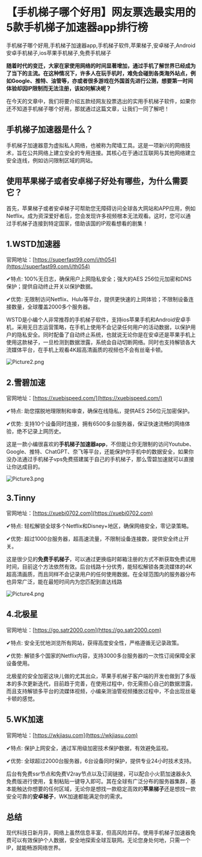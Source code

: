 # 【手机梯子哪个好用】网友票选最实用的5款手机梯子加速器app排行榜
手机梯子哪个好用,手机梯子加速器app,手机梯子软件,苹果梯子,安卓梯子,Android安卓手机梯子,ios苹果手机梯子,免费手机梯子

**随着时代的变迁，大家在家使用网络的时间显著增加，通过手机了解世界已经成为了当下的主流。在这种情况下，许多人在玩手机时，难免会碰到各类海外站点，例如Google、推特、油管等，亦或者很多游戏在外国首先进行公测，想要第一时间体验却因IP限制而无法注册，该如何解决呢？**

在今天的文章中，我们将要介绍五款经网友投票选出的实用手机梯子软件，如果你还不知道手机梯子哪个好用，那就通过这篇文章，让我们一同了解吧！

## 手机梯子加速器是什么？
手机梯子加速器意为虚拟私人网络，也被称为爬墙工具。这是一项新兴的网络技术，旨在公共网络上建立安全的专用连接。其核心在于通过互联网与其他网络建立安全连线，例如访问限制区域的网站。

## 使用苹果梯子或者安卓梯子好处有哪些，为什么需要它？
首先，苹果梯子或者安卓梯子可帮助您无障碍访问全球各大网站和APP应用，例如Netflix。成为资深爱好者后，您会发现许多视频根本无法观看。这时，您可以通过手机梯子连接到特定国家，借助该国的IP观看想看的剧集！

## 1.WSTD加速器
官网地址：[https://superfast99.com/i/th054](https://superfast99.com/i/th054)

✔特点: 100%无日志，确保用户上网隐私安全；强大的AES 256位元加密和DNS保护；提供自动终止开关以保护数据。

✔优势: 无限制访问Netflix、Hulu等平台，提供更快速的上网体验；不限制设备连接数量，全球覆盖2000多个服务器。

WSTD是小编个人非常推荐的手机梯子软件，支持ios苹果手机和Android安卓手机，采用无日志运营策略，在手机上使用不会记录任何用户的活动数据，以保护用户的隐私安全。同时配备了自动终止系统，也就说无论你是在安卓还是苹果手机上使用这款梯子，一旦检测到数据泄露，系统会自动切断网络。同时也支持解锁各大流媒体平台，在手机上观看4K超高清画质的视频也不会有丝毫卡顿。

![Picture2.png](https://p.inari.site/usr/795/677769b80decb.png)
## 2.雪碧加速
官网地址：[https://xuebispeed.com/](https://xuebispeed.com/)

✔特点: 助您摆脱地理限制和审查，确保在线隐私，提供AES 256位元加密保护。

✔优势: 支持10个设备同时连接，拥有6500多台服务器，保证快速流畅的网络体验，绝不记录上网历史。

这是一款小编很喜欢的**手机梯子加速器app**，不但能让你无限制的访问Youtube、Google、推特、ChatGPT、奈飞等平台，还能保护你手机中的数据安全，如果你没办法通过手机梯子vps免费搭建属于自己的手机梯子，那么雪碧加速就可以直接让你达成目的。

![Picture3.png](https://p.inari.site/usr/795/677769b9e4382.png)
## 3.Tinny
官网地址：[https://xuebi0702.com](https://xuebi0702.com)

✔特点: 轻松解锁全球多个Netflix和Disney+地区，确保网络安全，零记录策略。

✔优势: 超过1000台服务器，超高速流量，不限制设备连接数，提供安全终止开关。

这是很少见的**免费手机梯子**，可以通过更换临时邮箱注册的方式不断获取免费试用时间，目前这个方法依然有效。后台线路十分优秀，能轻松解锁各类流媒体的4K超高清画质，而且同样不会记录用户的任何使用数据。在全球范围内的服务器分布也异常广泛，能在最短时间内为您匹配到直达线路

![Picture4.png](https://p.inari.site/usr/795/677769b914e37.png)
## 4.北极星
官网地址：[https://go.satr2000.com](https://go.satr2000.com)

✔特点: 安全无忧地浏览所有网站，获得高度安全性，严格遵循无记录政策。

✔优势: 解锁多个国家的Netflix内容，支持3000多台服务器的一次性订阅保障全家设备使用。

北极星的安全加密这块儿做的尤其出众，苹果手机梯子客户端的开发也做到了多版本的多次更新迭代，目前趋于完善，在使用过程中，你无需担心自己的数据泄露，而且支持解锁多平台的流媒体视频，小编亲测油管视频播放过程中，不会出现丝毫卡顿的感觉。

## 5.WK加速
官网地址：[https://wkjiasu.com](https://wkjiasu.com)

✔特点: 保护上网安全，通过军用级加密技术保护数据，有效避免监视。

✔优势: 全球超过2000台服务器，6台设备同时保护，提供专业24小时技术支持。

后台有免费ssr节点和免费V2ray节点以及订阅链接，可以配合小火箭加速器永久免费版进行使用，复制粘贴一键导入即可。其在全球有广泛分布的服务器集群，基本能触达你想要的任何区域，无论你是想找一款稳定高效的**苹果梯子**还是想找一款安全可靠的**安卓梯子**，WK加速都能满足你的需求。

## 总结
现代科技日新月异，网络上虽然信息丰富，但高风险并存。使用手机梯子加速器免费可以有效保护个人数据，安全地探索全球互联网。无论您身处何地，只需一个IP，就能畅游网络世界。
